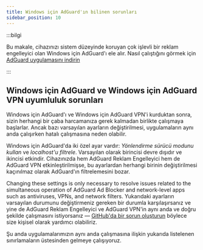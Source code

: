```yaml
---
title: Windows için AdGuard'ın bilinen sorunları
sidebar_position: 10
---
```


:::bilgi

Bu makale, cihazınızı sistem düzeyinde koruyan çok işlevli bir reklam engelleyici olan Windows için AdGuard'ı ele alır. Nasıl çalıştığını görmek için [AdGuard uygulamasını indirin](https://agrd.io/download-kb-adblock)

:::

## Windows için AdGuard ve Windows için AdGuard VPN uyumluluk sorunları

Windows için AdGuard'ı ve Windows için AdGuard VPN'i kurduktan sonra, sizin herhangi bir çaba harcamanıza gerek kalmadan birlikte çalışmaya başlarlar. Ancak bazı varsayılan ayarların değiştirilmesi, uygulamaların aynı anda çalışırken hatalı çalışmasına neden olabilir.

Windows için AdGuard'da iki özel ayar vardır: *Yönlendirme sürücü modunu kullan* ve *localhost'u filtrele*. Varsayılan olarak birincisi devre dışıdır ve ikincisi etkindir. Cihazınızda hem AdGuard Reklam Engelleyici hem de AdGuard VPN etkinleştirilmişse, bu ayarlardan herhangi birinin değiştirilmesi kaçınılmaz olarak AdGuard'ın filtrelemesini bozar.

Changing these settings is only necessary to resolve issues related to the simultaneous operation of AdGuard Ad Blocker and network-level apps such as antiviruses, VPNs, and network filters. Yukarıdaki ayarların varsayılan durumunu değiştirmeniz gereken bir durumla karşılaşırsanız ve yine de AdGuard Reklam Engelleyici ve AdGuard VPN'in aynı anda ve doğru şekilde çalışmasını istiyorsanız — [GitHub'da bir sorun oluşturun](https://github.com/AdguardTeam/AdguardForWindows/issues/new/choose) böylece size kişisel olarak yardımcı olabiliriz.

Şu anda uygulamalarımızın aynı anda çalışmasına ilişkin yukarıda listelenen sınırlamaların üstesinden gelmeye çalışıyoruz.
